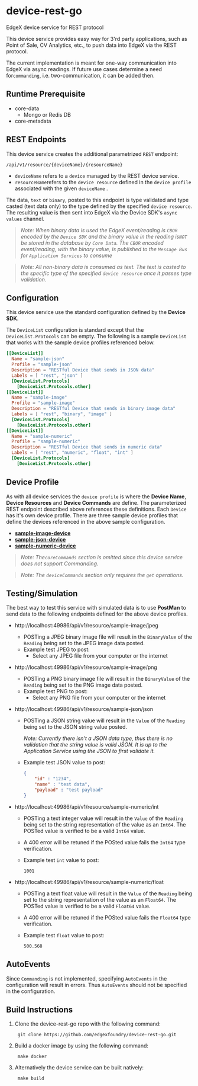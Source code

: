 # device-rest-go
EdgeX device service for REST protocol

This device service provides easy way for 3'rd party applications, such as Point of Sale, CV Analytics, etc., to push data into EdgeX via the REST protocol. 

The current implementation is meant for one-way communication into EdgeX via async readings. If future use cases determine a need for`commanding`, i.e. two-communication, it can be added then.

## Runtime Prerequisite    

- core-data
  - Mongo or Redis DB
- core-metadata

## REST Endpoints

This device service creates the additional parametrized `REST` endpoint:

```
/api/v1/resource/{deviceName}/{resourceName}
```

- `deviceName` refers to a `device` managed by the REST device service.
- `resourceName`refers to the `device resource` defined in the `device profile` associated with the given `deviceName` .

The data, `text` or `binary`,  posted to this endpoint is type validated and type casted (text data only) to the type defined by the specified `device resource`. The resulting value is then sent into EdgeX via the Device SDK's `async values` channel. 

> *Note: When binary data is used the EdgeX event/reading is `CBOR` encoded by the `Device SDK` and the binary value in the reading is`NOT` be stored in the database by `Core Data`. The `CBOR` encoded event/reading, with the binary value, is published to the `Message Bus` for `Application Services` to consume*

> *Note: All non-binary data is consumed as text. The text is casted to the specific type of the specified `device resource` once it passes type validation.*

## Configuration

This device service use the standard configuration defined by the **Device SDK**. 

The `DeviceList` configuration is standard except that the `DeviceList.Protocols` can be empty. The following is a sample `DeviceList` that works with the sample device profiles referenced below.

```toml
[[DeviceList]]
  Name = "sample-json"
  Profile = "sample-json"
  Description = "RESTful Device that sends in JSON data"
  Labels = [ "rest", "json" ]
  [DeviceList.Protocols]
    [DeviceList.Protocols.other]
[[DeviceList]]
  Name = "sample-image"
  Profile = "sample-image"
  Description = "RESTful Device that sends in binary image data"
  Labels = [ "rest", "binary", "image" ]
  [DeviceList.Protocols]
    [DeviceList.Protocols.other]    
[[DeviceList]]
  Name = "sample-numeric"
  Profile = "sample-numeric"
  Description = "RESTful Device that sends in numeric data"
  Labels = [ "rest", "numeric", "float", "int" ]
  [DeviceList.Protocols]
    [DeviceList.Protocols.other]
```

## Device Profile

As with all device services the `device profile` is where the **Device Name**, **Device Resources** and **Device Commands** are define. The parameterized REST endpoint described above references these definitions. Each `Device` has it's own device profile. There are three sample device profiles that define the devices referenced in the above sample configuration.

- **[sample-image-device](./cmd/res/)**
- [**sample-json-device**](./cmd/res/sample-json-device.yaml)
- [**sample-numeric-device**](cmd/res/sample-numeric-device.yaml)

> *Note: The`coreCommands` section is omitted since this device service does not support Commanding.* 

> *Note: The `deviceCommands` section only requires the `get` operations.*

## Testing/Simulation

The best way to test this service with simulated data is to use **PostMan** to send data to the following endpoints defined for the above device profiles.

- http://localhost:49986/api/v1/resource/sample-image/jpeg

  - POSTing a JPEG binary image file will result in the `BinaryValue` of the `Reading` being set to the JPEG image data posted.
  - Example test JPEG to post:
    - Select any JPEG file from your computer or the internet

- http://localhost:49986/api/v1/resource/sample-image/png

  - POSTing a PNG binary image file will result in the `BinaryValue` of the `Reading` being set to the PNG image data posted.
  - Example test PNG to post:
    - Select any PNG file from your computer or the internet

- http://localhost:49986/api/v1/resource/sample-json/json

  - POSTing a JSON string value will result in the  `Value` of the `Reading` being set to the JSON string value posted.

    *Note: Currently there isn't a JSON data type, thus there is no validation that the string value is valid JSON. It is up to the Application Service using the JSON to first validate it.*
    
  - Example test JSON value to post:

    ```json
    {
    	"id" : "1234",
        "name" : "test data",
        "payload" : "test payload"
    }
    ```

- http://localhost:49986/api/v1/resource/sample-numeric/int
  - POSTing a text integer value will result in the  `Value` of the `Reading` being set to the string representation of the value as an `Int64`. The POSTed value is verified to be a valid `Int64` value. 
  
  - A 400 error will be retuned if the POSted value fails the `Int64` type verification.
  
  - Example test `int` value to post:
  
    ```
    1001
    ```
  
- http://localhost:49986/api/v1/resource/sample-numeric/float
  - POSTing a text float value will result in the  `Value` of the `Reading` being set to the string representation of the value as an `Float64`. The POSTed value is verified to be a valid `Float64` value. 
  
  - A 400 error will be retuned if the POSted value fails the `Float64` type verification.
  
  - Example test `float` value to post:
  
    ```
    500.568
    ```

## AutoEvents

Since `Commanding` is not implemented, specifying `AutoEvents` in the configuration will result in errors. Thus `AutoEvents` should not be specified in the configuration.

## Build Instructions

1. Clone the device-rest-go repo with the following command:

        git clone https://github.com/edgexfoundry/device-rest-go.git

2. Build a docker image by using the following command:

        make docker

3. Alternatively the device service can be built natively:

        make build

